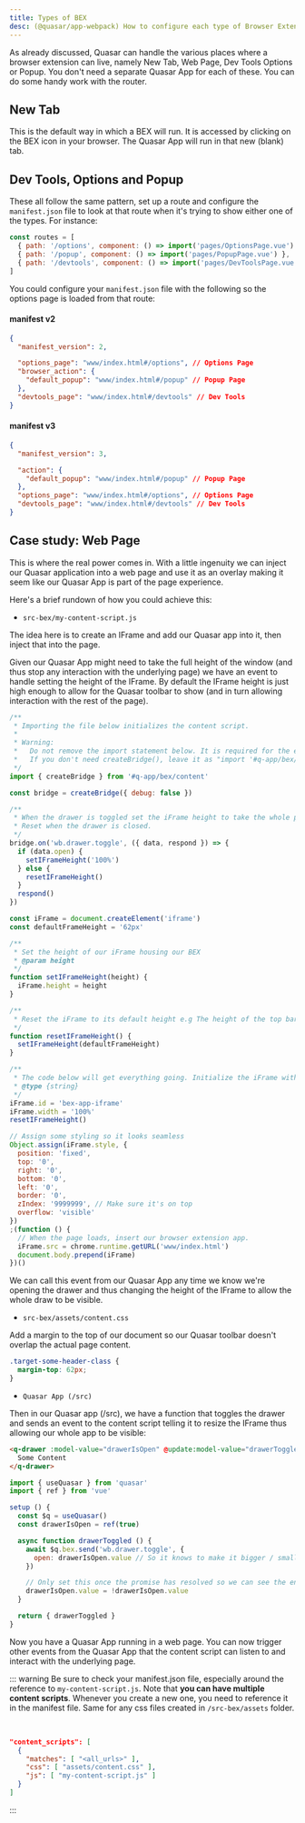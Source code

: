 ```yaml
---
title: Types of BEX
desc: (@quasar/app-webpack) How to configure each type of Browser Extensions in Quasar.
---
```


As already discussed, Quasar can handle the various places where a browser extension can live, namely New Tab, Web Page, Dev Tools Options or Popup. You don't need a separate Quasar App for each of these. You can do some handy work with the router.

## New Tab

This is the default way in which a BEX will run. It is accessed by clicking on the BEX icon in your browser. The Quasar App will run in that new (blank) tab.

## Dev Tools, Options and Popup

These all follow the same pattern, set up a route and configure the `manifest.json` file to look at that route when it's trying to show either one of the types. For instance:

```js routes.js:
const routes = [
  { path: '/options', component: () => import('pages/OptionsPage.vue') },
  { path: '/popup', component: () => import('pages/PopupPage.vue') },
  { path: '/devtools', component: () => import('pages/DevToolsPage.vue') }
]
```

You could configure your `manifest.json` file with the following so the options page is loaded from that route:

#### manifest v2

```json
{
  "manifest_version": 2,

  "options_page": "www/index.html#/options", // Options Page
  "browser_action": {
    "default_popup": "www/index.html#/popup" // Popup Page
  },
  "devtools_page": "www/index.html#/devtools" // Dev Tools
}
```

#### manifest v3

```json
{
  "manifest_version": 3,

  "action": {
    "default_popup": "www/index.html#/popup" // Popup Page
  },
  "options_page": "www/index.html#/options", // Options Page
  "devtools_page": "www/index.html#/devtools" // Dev Tools
}
```

## Case study: Web Page

This is where the real power comes in. With a little ingenuity we can inject our Quasar application into a web page and use it as an overlay making it seem like our Quasar App is part of the page experience.

Here's a brief rundown of how you could achieve this:

- `src-bex/my-content-script.js`

The idea here is to create an IFrame and add our Quasar app into it, then inject that into the page.

Given our Quasar App might need to take the full height of the window (and thus stop any interaction with the underlying page) we have an event to handle setting the height of the IFrame. By default the IFrame height is just high enough to allow for the Quasar toolbar to show (and in turn allowing interaction with the rest of the page).

```js /src-bex/my-content-script.js
/**
 * Importing the file below initializes the content script.
 *
 * Warning:
 *   Do not remove the import statement below. It is required for the extension to work.
 *   If you don't need createBridge(), leave it as "import '#q-app/bex/content'".
 */
import { createBridge } from '#q-app/bex/content'

const bridge = createBridge({ debug: false })

/**
 * When the drawer is toggled set the iFrame height to take the whole page.
 * Reset when the drawer is closed.
 */
bridge.on('wb.drawer.toggle', ({ data, respond }) => {
  if (data.open) {
    setIFrameHeight('100%')
  } else {
    resetIFrameHeight()
  }
  respond()
})

const iFrame = document.createElement('iframe')
const defaultFrameHeight = '62px'

/**
 * Set the height of our iFrame housing our BEX
 * @param height
 */
function setIFrameHeight(height) {
  iFrame.height = height
}

/**
 * Reset the iFrame to its default height e.g The height of the top bar.
 */
function resetIFrameHeight() {
  setIFrameHeight(defaultFrameHeight)
}

/**
 * The code below will get everything going. Initialize the iFrame with defaults and add it to the page.
 * @type {string}
 */
iFrame.id = 'bex-app-iframe'
iFrame.width = '100%'
resetIFrameHeight()

// Assign some styling so it looks seamless
Object.assign(iFrame.style, {
  position: 'fixed',
  top: '0',
  right: '0',
  bottom: '0',
  left: '0',
  border: '0',
  zIndex: '9999999', // Make sure it's on top
  overflow: 'visible'
})
;(function () {
  // When the page loads, insert our browser extension app.
  iFrame.src = chrome.runtime.getURL('www/index.html')
  document.body.prepend(iFrame)
})()
```

We can call this event from our Quasar App any time we know we're opening the drawer and thus changing the height of the IFrame to allow the whole draw to be visible.

- `src-bex/assets/content.css`

Add a margin to the top of our document so our Quasar toolbar doesn't overlap the actual page content.

```css
.target-some-header-class {
  margin-top: 62px;
}
```

- `Quasar App (/src)`

Then in our Quasar app (/src), we have a function that toggles the drawer and sends an event to the content script telling it to
resize the IFrame thus allowing our whole app to be visible:

```html
<q-drawer :model-value="drawerIsOpen" @update:model-value="drawerToggled">
  Some Content
</q-drawer>
```

```js
import { useQuasar } from 'quasar'
import { ref } from 'vue'

setup () {
  const $q = useQuasar()
  const drawerIsOpen = ref(true)

  async function drawerToggled () {
    await $q.bex.send('wb.drawer.toggle', {
      open: drawerIsOpen.value // So it knows to make it bigger / smaller
    })

    // Only set this once the promise has resolved so we can see the entire slide animation.
    drawerIsOpen.value = !drawerIsOpen.value
  }

  return { drawerToggled }
}
```

Now you have a Quasar App running in a web page. You can now trigger other events from the Quasar App that the content
script can listen to and interact with the underlying page.

::: warning
Be sure to check your manifest.json file, especially around the reference to `my-content-script.js`. Note that **you can have multiple content scripts**. Whenever you create a new one, you need to reference it in the manifest file. Same for any css files created in `/src-bex/assets` folder.

<br>

```json /src-bex/manifest.json
"content_scripts": [
  {
    "matches": [ "<all_urls>" ],
    "css": [ "assets/content.css" ],
    "js": [ "my-content-script.js" ]
  }
]
```

:::
